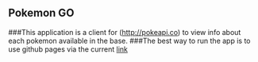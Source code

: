## Pokemon GO

###This application is a client for (http://pokeapi.co) to view info about each pokemon available in the base.
###The best way to run the app is to use github pages via the current [link](http://nickshevchenko.github.io/Pokemon_go/)
